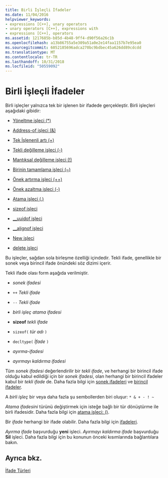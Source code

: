 ```yaml
---
title: Birli İşleçli İfadeler
ms.date: 11/04/2016
helpviewer_keywords:
- expressions [C++], unary operators
- unary operators [C++], expressions with
- expressions [C++], operators
ms.assetid: 1217685b-b85d-4b48-9ff4-d90f56a26c1b
ms.openlocfilehash: a13b86755a5e309a51a0e2e14faa1157b7e95ea0
ms.sourcegitcommit: 6052185696adca270bc9bdbec45a626dd89cdcdd
ms.translationtype: MT
ms.contentlocale: tr-TR
ms.lasthandoff: 10/31/2018
ms.locfileid: "50559092"
---
```

# <a name="expressions-with-unary-operators"></a>Birli İşleçli İfadeler

Birli işleçler yalnızca tek bir işlenen bir ifadede gerçekleştir. Birli işleçleri aşağıdaki gibidir:

- [Yöneltme işleci (*)](../cpp/indirection-operator-star.md)

- [Address-of işleci (&)](../cpp/address-of-operator-amp.md)

- [Tek İşlenenli artı (+)](../cpp/unary-plus-and-negation-operators-plus-and.md)

- [Tekli değilleme işleci (-)](../cpp/unary-plus-and-negation-operators-plus-and.md)

- [Mantıksal değilleme işleci (!)](../cpp/logical-negation-operator-exclpt.md)

- [Birinin tamamlama işleci (~)](../cpp/one-s-complement-operator-tilde.md)

- [Önek artırma işleci (++)](../cpp/prefix-increment-and-decrement-operators-increment-and-decrement.md)

- [Önek azaltma işleci (-)](../cpp/prefix-increment-and-decrement-operators-increment-and-decrement.md)

- [Atama işleci (.)](../cpp/cast-operator-parens.md)

- [sizeof işleci](../cpp/sizeof-operator.md)

- [__uuidof işleci](../cpp/uuidof-operator.md)

- [__alignof işleci](../cpp/alignof-operator.md)

- [New işleci](../cpp/new-operator-cpp.md)

- [delete işleci](../cpp/delete-operator-cpp.md)

Bu işleçler, sağdan sola birleşme özelliği içindedir. Tekli ifade, genellikle bir sonek veya birincil ifade önündeki söz dizimi içerir.

Tekli ifade olası form aşağıda verilmiştir.

- *sonek ifadesi*

- `++` *Tekli ifade*

- `--` *Tekli ifade*

- *birli işleç* *atama ifadesi*

- **sizeof** *tekli ifade*

- `sizeof(` *tür adı* `)`

- `decltype(` *İfade* `)`

- *ayırma-ifadesi*

- *ayırmayı kaldırma ifadesi*

Tüm *sonek ifadesi* değerlendirilir bir *tekli ifade*, ve herhangi bir birincil ifade olduğu kabul edildiği için bir *sonek ifadesi*, olan herhangi bir birincil ifadeler kabul bir *tekli ifade* de. Daha fazla bilgi için [sonek ifadeleri](../cpp/postfix-expressions.md) ve [birincil ifadeler](../cpp/primary-expressions.md).

A *birli işleç* bir veya daha fazla şu sembollerden biri oluşur: `* & + - ! ~`

*Atama ifadesini* türünü değiştirmek için isteğe bağlı bir tür dönüştürme ile birli ifadesidir. Daha fazla bilgi için [atama işleci: ()](../cpp/cast-operator-parens.md).

Bir *ifade* herhangi bir ifade olabilir. Daha fazla bilgi için [ifadeleri](../cpp/expressions-cpp.md).

*Ayırma ifade* başvurduğu **yeni** işleci. *Ayırmayı kaldırma ifade* başvurduğu **Sil** işleci. Daha fazla bilgi için bu konunun önceki kısımlarında bağlantılara bakın.

## <a name="see-also"></a>Ayrıca bkz.

[İfade Türleri](../cpp/types-of-expressions.md)